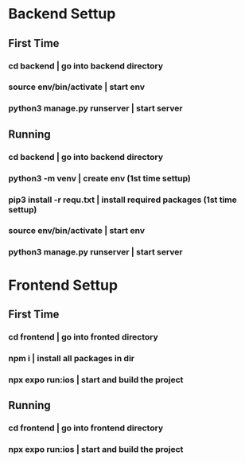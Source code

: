 # Backend Settup

## First Time

### cd backend | go into backend directory

### source env/bin/activate | start env

### python3 manage.py runserver | start server

## Running

### cd backend | go into backend directory

### python3 -m venv | create env (1st time settup)

### pip3 install -r requ.txt | install required packages (1st time settup)

### source env/bin/activate | start env

### python3 manage.py runserver | start server

# Frontend Settup

## First Time

### cd frontend | go into fronted directory

### npm i | install all packages in dir

### npx expo run:ios | start and build the project

## Running

### cd frontend | go into frontend directory

### npx expo run:ios | start and build the project
